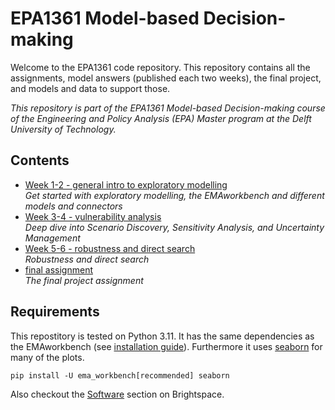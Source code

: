 # EPA1361 Model-based Decision-making
Welcome to the EPA1361 code repository. This repository contains all the assignments, model answers (published each two weeks), the final project, and models and data to support those.

_This repository is part of the EPA1361 Model-based Decision-making course of the Engineering and Policy Analysis (EPA) Master program at the Delft University of Technology._

## Contents
- [Week 1-2 - general intro to exploratory modelling](Week%201-2%20-%20general%20intro%20to%20exploratory%20modelling)<br>
  _Get started with exploratory modelling, the EMAworkbench and different models and connectors_
- [Week 3-4 - vulnerability analysis](Week%203-4%20-%20vulnerability%20analysis)<br>
  _Deep dive into Scenario Discovery, Sensitivity Analysis, and Uncertainty Management_
- [Week 5-6 - robustness and direct search](Week%205-6%20-%20robustness%20and%20direct%20search)<br>
  _Robustness and direct search_
- [final assignment](final%20assignment)<br>
  _The final project assignment_
  
## Requirements
This repostitory is tested on Python 3.11. It has the same dependencies as the EMAworkbench (see [installation guide](https://emaworkbench.readthedocs.io/en/latest/getting_started/installation.html)). Furthermore it uses [seaborn](https://github.com/mwaskom/seaborn) for many of the plots.

```
pip install -U ema_workbench[recommended] seaborn
```
Also checkout the [Software](https://brightspace.tudelft.nl/d2l/le/content/499877/Home) section on Brightspace.
